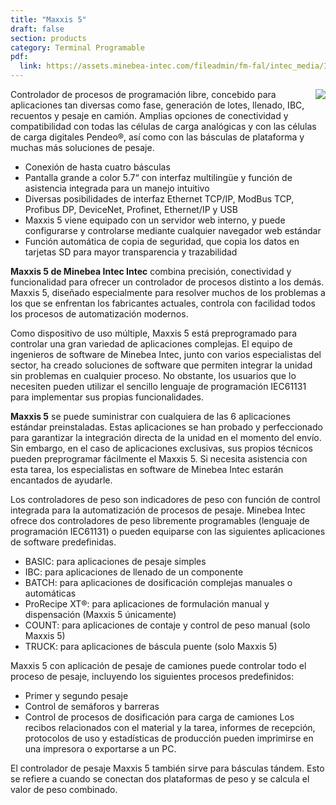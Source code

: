 ```yaml
---
title: "Maxxis 5"
draft: false
section: products
category: Terminal Programable
pdf:
  link: https://assets.minebea-intec.com/fileadmin/fm-fal/intec_media/Industrial_Weighing/Documents/Weight_Indicators/Maxxis_5/DS_Maxxis_5_en.pdf
---
```


<img src="/img/products/maxxis_5.jpg" class="img-responsive" style="max-height: 300px; float: right!important;">
Controlador de procesos de programación libre, concebido para aplicaciones tan diversas como fase, generación de lotes, llenado, IBC, recuentos y pesaje en camión. Amplias opciones de conectividad y compatibilidad con todas las células de carga analógicas y con las células de carga digitales Pendeo®, así como con las básculas de plataforma y muchas más soluciones de pesaje.

- Conexión de hasta cuatro básculas
- Pantalla grande a color 5.7“ con interfaz multilingüe y función de asistencia integrada para un manejo intuitivo
- Diversas posibilidades de interfaz Ethernet TCP/IP, ModBus TCP, Profibus DP, DeviceNet, Profinet, Ethernet/IP y USB
- Maxxis 5 viene equipado con un servidor web interno, y puede configurarse y controlarse mediante cualquier navegador web estándar
- Función automática de copia de seguridad, que copia los datos en tarjetas SD para mayor transparencia y trazabilidad

**Maxxis 5 de Minebea Intec Intec** combina precisión, conectividad y funcionalidad para ofrecer un controlador de procesos distinto a los demás. Maxxis 5, diseñado especialmente para resolver muchos de los problemas a los que se enfrentan los fabricantes actuales, controla con facilidad todos los procesos de automatización modernos.

Como dispositivo de uso múltiple, Maxxis 5 está preprogramado para controlar una gran variedad de aplicaciones complejas. El equipo de ingenieros de software de Minebea Intec, junto con varios especialistas del sector, ha creado soluciones de software que permiten integrar la unidad sin problemas en cualquier proceso. No obstante, los usuarios que lo necesiten pueden utilizar el sencillo lenguaje de programación IEC61131 para implementar sus propias funcionalidades.

**Maxxis 5** se puede suministrar con cualquiera de las 6 aplicaciones estándar preinstaladas. Estas aplicaciones se han probado y perfeccionado para garantizar la integración directa de la unidad en el momento del envío. Sin embargo, en el caso de aplicaciones exclusivas, sus propios técnicos pueden preprogramar fácilmente el Maxxis 5. Si necesita asistencia con esta tarea, los especialistas en software de Minebea Intec estarán encantados de ayudarle.

Los controladores de peso son indicadores de peso con función de control integrada para la automatización de procesos de pesaje. Minebea Intec ofrece dos controladores de peso libremente programables (lenguaje de programación IEC61131) o pueden equiparse con las siguientes aplicaciones de software predefinidas.


- BASIC: para aplicaciones de pesaje simples
- IBC: para aplicaciones de llenado de un componente
- BATCH: para aplicaciones de dosificación complejas manuales o automáticas
- ProRecipe XT®: para aplicaciones de formulación manual y dispensación (Maxxis 5 únicamente)
- COUNT: para aplicaciones de contaje y control de peso manual (solo Maxxis 5)
- TRUCK: para aplicaciones de báscula puente (solo Maxxis 5)

Maxxis 5 con aplicación de pesaje de camiones puede controlar todo el proceso de pesaje, incluyendo los siguientes procesos predefinidos:

- Primer y segundo pesaje
- Control de semáforos y barreras
- Control de procesos de dosificación para carga de camiones
Los recibos relacionados con el material y la tarea, informes de recepción, protocolos de uso y estadísticas de producción pueden imprimirse en una impresora o exportarse a un PC.

El controlador de pesaje Maxxis 5 también sirve para básculas tándem. Esto se refiere a cuando se conectan dos plataformas de peso y se calcula el valor de peso combinado.

